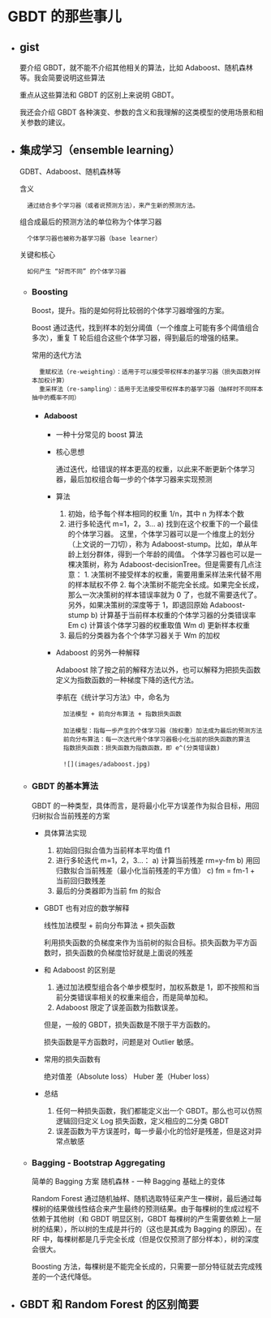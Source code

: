 # GBDT 的那些事儿

- ## gist

    要介绍 GBDT，就不能不介绍其他相关的算法，比如 Adaboost、随机森林等。我会简要说明这些算法

    重点从这些算法和 GBDT 的区别上来说明 GBDT。

    我还会介绍 GBDT 各种演变、参数的含义和我理解的这类模型的使用场景和相关参数的建议。

- ## 集成学习（ensemble learning）

    GDBT、Adaboost、随机森林等

    含义

        通过结合多个学习器（或者说预测方法），来产生新的预测方法。

    组合成最后的预测方法的单位称为个体学习器

        个体学习器也被称为基学习器（base learner）

    关键和核心

        如何产生 “好而不同” 的个体学习器

    + ### Boosting

        Boost，提升。指的是如何将比较弱的个体学习器增强的方案。

        Boost 通过迭代，找到样本的划分阈值（一个维度上可能有多个阈值组合多次），重复 T 轮后组合这些个体学习器，得到最后的增强的结果。

        常用的迭代方法

            重赋权法（re-weighting）：适用于可以接受带权样本的基学习器（损失函数对样本加权计算）
            重采样法（re-sampling）：适用于无法接受带权样本的基学习器（抽样时不同样本抽中的概率不同）

        * #### Adaboost

            - 一种十分常见的 boost 算法

            - 核心思想

                通过迭代，给错误的样本更高的权重，以此来不断更新个体学习器，最后加权组合每一步的个体学习器来实现预测

            - 算法

                1. 初始，给予每个样本相同的权重 1/n，其中 n 为样本个数
                2. 进行多轮迭代 m=1，2，3…
                    a) 找到在这个权重下的一个最佳的个体学习器。
                        这里，个体学习器可以是一个维度上的划分（上文说的一刀切），称为 Adaboost-stump。比如，单从年龄上划分群体，得到一个年龄的阈值。
                        个体学习器也可以是一棵决策树，称为 Adaboost-decisionTree。但是需要有几点注意：
                            1. 决策树不接受样本的权重，需要用重采样法来代替不用的样本赋权不停
                            2. 每个决策树不能完全长成。如果完全长成，那么一次决策树的样本错误率就为 0 了，也就不需要迭代了。另外，如果决策树的深度等于 1，即退回原始 Adaboost-stump
                    b) 计算基于当前样本权重的个体学习器的分类错误率 Em
                    c) 计算该个体学习器的权重取值 Wm
                    d) 更新样本权重
                3. 最后的分类器为各个个体学习器关于 Wm 的加权

            - Adaboost 的另外一种解释

                Adaboost 除了按之前的解释方法以外，也可以解释为把损失函数定义为指数函数的一种梯度下降的迭代方法。

                李航在《统计学习方法》中，命名为

                    加法模型 + 前向分布算法 + 指数损失函数

                    加法模型：指每一步产生的个体学习器（按权重）加法成为最后的预测方法
                    前向分布算法：每一次迭代用个体学习器极小化当前的损失函数的算法
                    指数损失函数：损失函数为指数函数，即 e^(分类错误数)

                    ![](images/adaboost.jpg)

    + ### GBDT 的基本算法

        GBDT 的一种类型，具体而言，是将最小化平方误差作为拟合目标，用回归树拟合当前残差的方案

        * 具体算法实现

            1. 初始回归拟合值为当前样本平均值 f1
            2. 进行多轮迭代 m=1，2，3…：
                a) 计算当前残差 rm=y-fm
                b) 用回归数拟合当前残差（最小化当前残差的平方值）
                c) fm = fm-1 + 当前回归数残差
            3. 最后的分类器即为当前 fm 的拟合

        * GBDT 也有对应的数学解释

            线性加法模型 + 前向分布算法 + 损失函数

            利用损失函数的负梯度来作为当前树的拟合目标。损失函数为平方函数时，损失函数的负梯度恰好就是上面说的残差

        * 和 Adaboost 的区别是

            1. 通过加法模型组合各个单步模型时，加权系数是 1，即不按照和当前分类错误率相关的权重来组合，而是简单加和。
            1. Adaboost 限定了误差函数为指数误差。

            但是，一般的 GBDT，损失函数是不限于平方函数的。

            损失函数是平方函数时，问题是对 Outlier 敏感。

        * 常用的损失函数有

            绝对值差（Absolute loss）
            Huber 差（Huber loss）

        * 总结

            1. 任何一种损失函数，我们都能定义出一个 GBDT。那么也可以仿照逻辑回归定义 Log 损失函数，定义相应的二分类 GBDT
            1. 误差函数为平方误差时，每一步最小化的恰好是残差，但是这对异常点敏感

    + ### Bagging - Bootstrap Aggregating

        简单的 Bagging 方案
        随机森林 - 一种 Bagging 基础上的变体

        Random Forest 通过随机抽样、随机选取特征来产生一棵树，最后通过每棵树的结果做线性结合来产生最终的预测结果。由于每棵树的生成过程不依赖于其他树（和 GBDT 明显区别，GBDT 每棵树的产生需要依赖上一层树的结果），所以树的生成是并行的（这也是其成为 Bagging 的原因）。在 RF 中，每棵树都是几乎完全长成（但是仅仅预测了部分样本），树的深度会很大。

        Boosting 方法，每棵树是不能完全长成的，只需要一部分特征就去完成残差的一个迭代降低。

- ## GBDT 和 Random Forest 的区别简要
